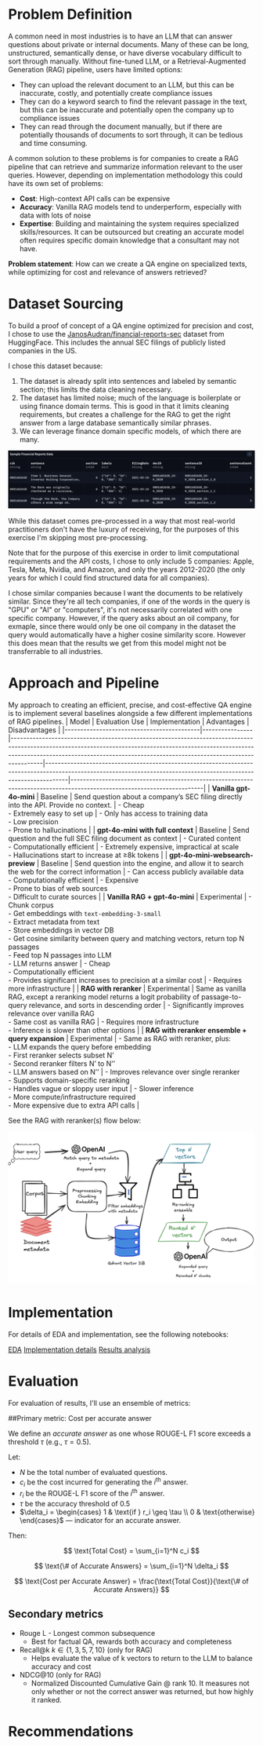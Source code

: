 
# Problem Definition
A common need in most industries is to have an LLM that can answer questions about private or internal documents. Many of these can be long, unstructured, semantically dense, or have diverse vocabulary difficult to sort through manually. Without fine-tuned LLM, or a Retrieval-Augmented Generation (RAG) pipeline, users have limited options:

- They can upload the relevant document to an LLM, but this can be inaccurate, costly, and potentially create compliance issues
- They can do a keyword search to find the relevant passage in the text, but this can be inaccurate and potentially open the company up to compliance issues
- They can read through the document manually, but if there are potentially thousands of documents to sort through, it can be tedious and time consuming. 

A common solution to these problems is for companies to create a RAG pipeline that can retrieve and summarize information relevant to the user queries. However, depending on implementation methodology this could have its own set of problems:

- **Cost**: High-context API calls can be expensive
- **Accuracy**: Vanilla RAG models tend to underperform, especially with data with lots of noise
- **Expertise**: Building and maintaining the system requires specialized skills/resources. It can be outsourced but creating an accurate model often requires specific domain knowledge that a consultant may not have. 

**Problem statement**: How can we create a QA engine on specialized texts, while optimizing for cost and relevance of answers retrieved?

# Dataset Sourcing

To build a proof of concept of a QA engine optimized for precision and cost, I chose to use the [JanosAudran/financial-reports-sec](https://huggingface.co/datasets/JanosAudran/financial-reports-sec) dataset from HuggingFace. This includes the annual SEC filings of publicly listed companies in the US. 

I chose this dataset because:
1. The dataset is already split into sentences and labeled by semantic section; this limits the data cleaning necessary. 
2. The dataset has limited noise; much of the language is boilerplate or using finance domain terms. This is good in that it limits cleaning requirements, but  creates a challenge for the RAG to get the right answer from a large database semantically similar phrases.
3. We can leverage finance domain specific models, of which there are many. 


![Data example](./images/data_example.png 'Sample from the raw dataset')

While this dataset comes pre-processed in a way that most real-world practitioners don't have the luxury of receiving, for the purposes of this exercise I'm skipping most pre-processing. 

Note that for the purpose of this exercise in order to limit computational requirements and the API costs, I chose to only include 5 companies: Apple, Tesla, Meta, Nvidia, and Amazon, and only the years 2012-2020 (the only years for which I could find structured data for all companies). 

I chose similar companies because I want the documents to be relatively similar. Since they're all tech companies, if one of the words in the query is "GPU" or "AI" or "computers", it's not necessarily correlated with one specific company. However, if the query asks about an oil company, for exmaple, since there would only be one oil company in the dataset the query would automatically have a higher cosine similarity score. However this does mean that the results we get from this model might not be transferrable to all industries. 

# Approach and Pipeline

My approach to creating an efficient, precise, and cost-effective QA engine is to implement several baselines alongside a few different implementations of RAG pipelines. 
| Model                                      | Evaluation Use | Implementation                                                                                                                                                                                                                                     | Advantages                                                                                                                                                        | Disadvantages                                                                                                           |
|-------------------------------------------|----------------|----------------------------------------------------------------------------------------------------------------------------------------------------------------------------------------------------------------------------------------------------|-------------------------------------------------------------------------------------------------------------------------------------------------------------------|------------------------------------------------------------------------------------------------------------------------|
| **Vanilla gpt-4o-mini**                   | Baseline       | Send question about a company’s SEC filing directly into the API. Provide no context.                                                                                                                                                             | - Cheap  <br> - Extremely easy to set up                                                                                                                          | - Only has access to training data  <br> - Low precision  <br> - Prone to hallucinations                              |
| **gpt-4o-mini with full context**         | Baseline       | Send question and the full SEC filing document as context                                                                                                                                                                                         | - Curated content  <br> - Computationally efficient                                                                                                               | - Extremely expensive, impractical at scale  <br> - Hallucinations start to increase at ≥8k tokens                    |
| **gpt-4o-mini-websearch-preview**         | Baseline       | Send question into the engine, and allow it to search the web for the correct information                                                                                                                                                         | - Can access publicly available data  <br> - Computationally efficient                                                                                            | - Expensive  <br> - Prone to bias of web sources  <br> - Difficult to curate sources                                  |
| **Vanilla RAG + gpt-4o-mini**             | Experimental   | - Chunk corpus  <br> - Get embeddings with `text-embedding-3-small`  <br> - Extract metadata from text  <br> - Store embeddings in vector DB  <br> - Get cosine similarity between query and matching vectors, return top N passages  <br> - Feed top N passages into LLM  <br> - LLM returns answer | - Cheap  <br> - Computationally efficient  <br> - Provides significant increases to precision at a similar cost              | - Requires more infrastructure                                                                                         |
| **RAG with reranker**                     | Experimental   | Same as vanilla RAG, except a reranking model returns a logit probability of passage-to-query relevance, and sorts in descending order                                                                     | - Significantly improves relevance over vanilla RAG  <br> - Same cost as vanilla RAG                                        | - Requires more infrastructure  <br> - Inference is slower than other options                                          |
| **RAG with reranker ensemble + query expansion** | Experimental   | - Same as RAG with reranker, plus:  <br> - LLM expands the query before embedding  <br> - First reranker selects subset N’  <br> - Second reranker filters N’ to N’’  <br> - LLM answers based on N’’                                           | - Improves relevance over single reranker  <br> - Supports domain-specific reranking  <br> - Handles vague or sloppy user input | - Slower inference  <br> - More compute/infrastructure required  <br> - More expensive due to extra API calls         |

See the RAG with reranker(s) flow below:

![Re-Ranker Flow](./images/rag-flow.png)

# Implementation

For details of EDA and implementation, see the following notebooks:

[EDA](./notebooks/EDA.ipynb)
[Implementation details](./notebooks/implementation.ipynb)
[Results analysis](./notebooks/evaluation.ipynb)

# Evaluation
For evaluation of results, I'll use an ensemble of metrics:

##Primary metric: Cost per accurate answer

We define an *accurate answer* as one whose ROUGE-L F1 score exceeds a threshold $\tau$ (e.g., $\tau = 0.5$).

Let:

- $N$ be the total number of evaluated questions.
- $c_i$ be the cost incurred for generating the $i^{\text{th}}$ answer.
- $r_i$ be the ROUGE-L F1 score of the $i^{\text{th}}$ answer.
- $\tau$ be the accuracy threshold of 0.5
- $\delta_i = \begin{cases}
1 & \text{if } r_i \geq \tau \\
0 & \text{otherwise}
\end{cases}$ — indicator for an accurate answer.

Then:

$$
\text{Total Cost}  = \sum_{i=1}^N c_i
$$

$$
\text{\# of Accurate Answers} = \sum_{i=1}^N \delta_i
$$

$$
\text{Cost per Accurate Answer} = 
\frac{\text{Total Cost}}{\text{\# of Accurate Answers}}
$$

## Secondary metrics
- Rouge L - Longest common subsequence
    - Best for factual QA, rewards both accuracy and completeness
- Recall@k $k \in  \{1,3,5,7,10\}$ (only for RAG)
    - Helps evaluate the value of k vectors to return to the LLM to balance accuracy and cost
- NDCG@10 (only for RAG)
    - Normalized Discounted Cumulative Gain @ rank 10. It measures not only whether or not the correct answer was returned, but how highly it ranked. 

# Recommendations